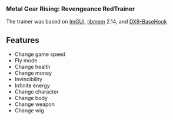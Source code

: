### Metal Gear Rising: Revengeance RedTrainer
The trainer was based on [ImGUI](https://github.com/ocornut/imgui), [libmem](https://github.com/rdbo/libmem) 2.14, and [DX9-BaseHook](https://github.com/rdbo/DX9-BaseHook)

## Features
- Change game speed
- Fly mode
- Change health
- Change money
- Invincibility
- Infinite energy
- Change character
- Change body
- Change weapon
- Change wig
